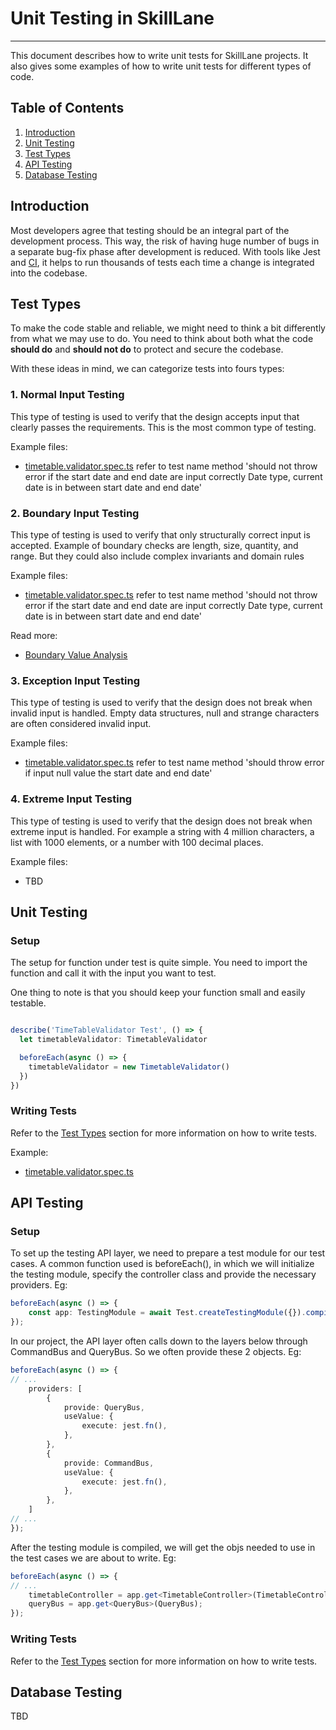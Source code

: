 # Unit Testing in SkillLane

----
This document describes how to write unit tests for SkillLane projects. 
It also gives some examples of how to write unit tests for different types of code.

## Table of Contents

1. [Introduction](#introduction)
2. [Unit Testing](#unit-testing)
3. [Test Types](#test-types)
4. [API Testing](#api-testing)
5. [Database Testing](#database-testing)

## Introduction

Most developers agree that testing should be an integral part of the development process. 
This way, the risk of having huge number of bugs in a separate bug-fix phase after development is reduced.
With tools like Jest and [CI](https://github.com/SkillLane/pluton-monorepo/blob/main/.github/workflows/lint.yml), it helps to run thousands of tests each time a change is integrated into the codebase.

## Test Types

To make the code stable and reliable, we might need to think a bit differently from what we may use to do.
You need to think about both what the code **should do** and **should not do** to protect and secure the codebase.

With these ideas in mind, we can categorize tests into fours types:

### 1. Normal Input Testing

This type of testing is used to verify that the design accepts input that clearly
passes the requirements. This is the most common type of testing.

Example files:
 - [timetable.validator.spec.ts](https://github.com/SkillLane/pluton-monorepo/blob/6edca6a7f1080c249f7cc96007304b3817567cba/packages/school-core-api/src/domain/timetable/validator/timetable.validator.spec.ts) refer to test name method 'should not throw error if the start date and end date are input correctly Date type, current date is in between start date and end date'


### 2. Boundary Input Testing

This type of testing is used to verify that only structurally correct input is accepted.
Example of boundary checks are length, size, quantity, and range. But they could also include complex invariants and domain rules

Example files:
 - [timetable.validator.spec.ts](https://github.com/SkillLane/pluton-monorepo/blob/6edca6a7f1080c249f7cc96007304b3817567cba/packages/school-core-api/src/domain/timetable/validator/timetable.validator.spec.ts) refer to test name method 'should not throw error if the start date and end date are input correctly Date type, current date is in between start date and end date'


Read more:
- [Boundary Value Analysis](https://www.guru99.com/equivalence-partitioning-boundary-value-analysis.html)

### 3. Exception Input Testing

This type of testing is used to verify that the design does not break when invalid input is handled.
Empty data structures, null and strange characters are often considered invalid input.

Example files:
 - [timetable.validator.spec.ts](https://github.com/SkillLane/pluton-monorepo/blob/6edca6a7f1080c249f7cc96007304b3817567cba/packages/school-core-api/src/domain/timetable/validator/timetable.validator.spec.ts) refer to test name method 'should throw error if input null value the start date and end date'


### 4. Extreme Input Testing

This type of testing is used to verify that the design does not break when extreme input is handled.
For example a string with 4 million characters, a list with 1000 elements, or a number with 100 decimal places.

Example files:
- TBD

## Unit Testing

### Setup

The setup for function under test is quite simple.
You need to import the function and call it with the input you want to test.

One thing to note is that you should keep your function small and easily testable.

```typescript

describe('TimeTableValidator Test', () => {
  let timetableValidator: TimetableValidator

  beforeEach(async () => {
    timetableValidator = new TimetableValidator()
  })
})
```

### Writing Tests

Refer to the [Test Types](#test-types) section for more information on how to write tests.

Example:
- [timetable.validator.spec.ts](../packages/school-core-api/src/domain/timetable/validator/timetable.validator.spec.ts)


## API Testing

### Setup
To set up the testing API layer, we need to prepare a test module for our test cases.
A common function  used is beforeEach(), in which we will initialize the testing module, specify the controller class 
and provide the necessary providers.
Eg:
```typescript
beforeEach(async () => {
    const app: TestingModule = await Test.createTestingModule({}).compile();
});
```
In our project, the API layer often calls down to the layers below through CommandBus and QueryBus. 
So we often provide these 2 objects.
Eg:
```typescript
beforeEach(async () => {
// ...
    providers: [
        {
            provide: QueryBus,
            useValue: {
                execute: jest.fn(),
            },
        },
        {
            provide: CommandBus,
            useValue: {
                execute: jest.fn(),
            },
        },
    ]
// ...
});
```

After the testing module is compiled, we will get the objs needed to use in the test cases we are about to write.
Eg:
```typescript
beforeEach(async () => {
// ...
    timetableController = app.get<TimetableController>(TimetableController);
    queryBus = app.get<QueryBus>(QueryBus);
});
```

### Writing Tests

Refer to the [Test Types](#test-types) section for more information on how to write tests.

## Database Testing

TBD
